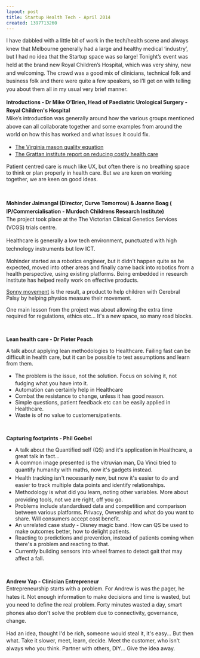 ```yaml
---
layout: post
title: Startup Health Tech - April 2014
created: 1397713260
---
```

<p class="p1"><span style="line-height: 1.538em;">I have dabbled with a little bit of work in the tech/health scene and always knew that Melbourne generally had a large and healthy medical &lsquo;industry&rsquo;, but I had no idea that the Startup space was so large! Tonight&rsquo;s event was held at the brand new Royal Children&rsquo;s Hospital, which was very shiny, new and welcoming. The crowd was a good mix of clinicians, technical folk and business folk and there were quite a few speakers, so I&rsquo;ll get on with telling you about them all in my usual very brief manner.</span><p class="p1"><strong><span style="line-height: 1.538em;">Introductions - Dr Mike O&rsquo;Brien, Head of Paediatric Urological Surgery - Royal Children&#39;s Hospital</span></strong><br /><span style="line-height: 1.538em;">Mike&rsquo;s introduction was generally around how the various groups mentioned above can all collaborate together and some examples from around the world on how this has worked and what issues it could fix.</span><ul><li class="p3"><span class="s1"><a href="https://www.google.com.au/search?q=Virginia+mason+quality+equation&amp;oq=Virginia+mason+quality+equation&amp;aqs=chrome..69i57.200j0j7&amp;sourceid=chrome&amp;es_sm=91&amp;ie=UTF-8" target="_blank">The Virginia mason quality equation</a></span></li><li class="p3"><a href="http://grattan.edu.au/publications/reports/post/controlling-costly-care-a-billion-dollar-hospital-opportunity/" target="_blank"><span style="line-height: 1.538em;">The Grattan institute report on reducing costly health care</span></a></li></ul><p class="p3"><span class="s1">Patient centred care is much like UX, but often there is no breathing space to think or plan properly in health care. But we are keen on working together, we are keen on good ideas.&nbsp;</span><p class="p3">&nbsp;<p class="p3"><strong><span style="line-height: 1.538em;">Mohinder Jaimangal (Director, Curve Tomorrow) &amp; Joanne Boag ( IP/Commercialisation - Murdoch Childrens Research Institute) &nbsp;</span></strong><br /><span style="line-height: 1.538em;">The project took place at the&nbsp;</span><span style="line-height: 1.538em;">The Victorian Clinical Genetics Services (VCGS)</span><span style="line-height: 1.538em;">&nbsp;trials centre.</span><p class="p3"><span style="line-height: 1.538em;">Healthcare is g</span><span style="line-height: 1.538em;">enerally a low tech environment, punctuated with high technology instruments but low ICT.&nbsp;</span><p class="p3"><span class="s1">Mohinder started as a robotics engineer, but it didn&#39;t happen quite as he expected, moved into other areas and finally came back into robotics from a health perspective, using existing platforms. Being embedded in research institute has helped really work on effective products.&nbsp;</span><p class="p3"><span class="s1"><a href="http://www.curvetomorrow.com/portfolio/project-extended/" target="_blank">Sonny movement</a>&nbsp;is the result, a product to help children with Cerebral Palsy by helping physios measure their movement.&nbsp;</span><p class="p3"><span class="s1">One main lesson from the project was about allowing the extra time required for regulations, ethics etc&hellip; It&#39;s a new space, so many road blocks.&nbsp;</span><p class="p4">&nbsp;<p class="p3"><strong><span class="s1">Lean health care - Dr Pieter Peach</span></strong><p class="p3"><span class="s1">A talk about applying lean methodologies to Healthcare. Failing fast can be difficult in health care, but it can be possible to test assumptions and learn from them.&nbsp;</span><ul><li class="p3"><span class="s1">The problem is the issue, not the solution.&nbsp;</span><span style="line-height: 1.538em;">Focus on solving it, not fudging what you have into it.&nbsp;</span></li><li class="p3"><span class="s1">Automation can certainly help in Healthcare</span></li><li class="p3"><span class="s1">Combat the resistance to change, unless it has good reason.&nbsp;</span></li><li class="p3"><span class="s1">Simple questions, patient feedback etc can be easily applied in Healthcare.</span></li><li class="p3"><span class="s1">Waste is of no value to customers/patients.&nbsp;</span></li></ul><p class="p4">&nbsp;<p class="p3"><strong><span class="s1">Capturing footprints - Phil Goebel&nbsp;</span></strong><ul><li class="p3"><span class="s1">A talk about the Quantified self (QS) and it&#39;s application in Healthcare, a great talk in fact&hellip;</span></li><li class="p3"><span class="s1">A common image presented is the vitruvian man, Da Vinci tried to quantify humanity with maths, n</span><span style="line-height: 1.538em;">ow it&#39;s gadgets instead.&nbsp;</span></li><li class="p3"><span style="line-height: 1.538em;">Health tracking isn&#39;t necessarily new, but now it&#39;s easier to do and easier to track multiple data points and identify relationships.&nbsp;</span></li><li class="p3"><span class="s1">Methodology is what did you learn, noting other variables.&nbsp;</span><span style="line-height: 1.538em;">More about providing tools, not we are right, off you go.&nbsp;</span></li><li class="p3"><span class="s1">Problems include standardised data and competition and comparison between various platforms. Privacy, Ownership and what do you want to share. Will consumers accept cost benefit.&nbsp;</span></li><li class="p3"><span class="s1">An unrelated case study - Disney magic band. How can QS be used to make outcomes better, how to delight patients.&nbsp;</span></li><li class="p3"><span class="s1">Reacting to predictions and prevention, instead of patients coming when there&#39;s a problem and reacting to that.&nbsp;</span></li><li class="p3"><span style="line-height: 1.538em;">Currently building sensors into wheel frames to detect gait that may affect a fall.&nbsp;</span></li></ul><p class="p3">&nbsp;<p class="p3"><strong><span class="s1">Andrew Yap - Clinician Entrepreneur&nbsp;</span></strong><br /><span style="line-height: 1.538em;">Entrepreneurship starts with a problem. For Andrew is was the pager, he hates it. Not enough information to make decisions and time is wasted, but you need to define the real problem. Forty minutes wasted a day, smart phones also don&#39;t solve the problem due to connectivity, governance, change.&nbsp;</span><p class="p3"><span class="s1">Had an idea, thought I&#39;d be rich, someone would steal it, it&#39;s easy... But then what.&nbsp;</span><span class="s1" style="line-height: 1.538em;">Take it slower, meet, learn, decide. Meet the customer, who isn&#39;t always who you think.&nbsp;</span><span style="line-height: 1.538em;">Partner with others, DIY... Give the idea away.&nbsp;</span>
